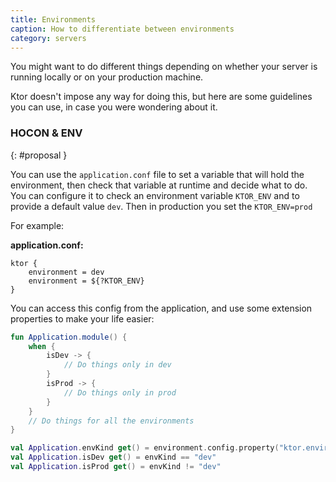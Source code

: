 ```yaml
---
title: Environments
caption: How to differentiate between environments
category: servers
---
```


You might want to do different things depending on whether your server is running locally or on your
production machine.

Ktor doesn't impose any way for doing this, but here are some guidelines you can use, in
case you were wondering about it.

### HOCON & ENV
{: #proposal }

You can use the `application.conf` file to set a variable that will hold the environment, then check that variable
at runtime and decide what to do.
You can configure it to check an environment variable `KTOR_ENV` and to provide a default value `dev`.
Then in production you set the `KTOR_ENV=prod`

For example:

**application.conf:**

```
ktor {
    environment = dev
    environment = ${?KTOR_ENV}
}
```

You can access this config from the application, and use some extension properties to make your life easier:

```kotlin
fun Application.module() {
    when {
        isDev -> {
            // Do things only in dev   
        }
        isProd -> {
            // Do things only in prod
        }
    }
    // Do things for all the environments
}

val Application.envKind get() = environment.config.property("ktor.environment").getString()
val Application.isDev get() = envKind == "dev"
val Application.isProd get() = envKind != "dev"
```
